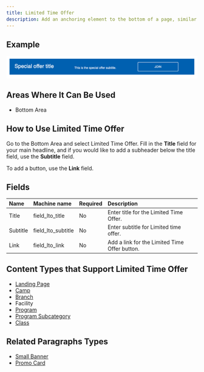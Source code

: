 ```yaml
---
title: Limited Time Offer
description: Add an anchoring element to the bottom of a page, similar to a small banner. Best for promotional offers.
---
```


## Example

![The limited time offer paragraph](paragraphs--limited-time--carnation.png)

## Areas Where It Can Be Used

*   Bottom Area

## How to Use Limited Time Offer

Go to the Bottom Area and select Limited Time Offer. Fill in the **Title** field for your main headline, and if you would like to add a subheader below the title field, use the **Subtitle** field.

To add a button, use the **Link** field.

## Fields

| Name     | Machine name       | Required | Description                                  |
| :------- | :----------------- | :------- | :------------------------------------------- |
| Title    | field\_lto\_title  | No       | Enter title for the Limited Time Offer.      |
| Subtitle | field\_lto\_subtitle | No       | Enter subtitle for Limited time offer.       |
| Link     | field\_lto\_link   | No       | Add a link for the Limited Time Offer button. |

## Content Types that Support Limited Time Offer

*   [Landing Page](../../content-types/landing-page)
*   [Camp](../../content-types/camp)
*   [Branch](../../content-types/branch)
*   Facility
*   [Program](../../content-types/program)
*   [Program Subcategory](../../content-types/program-subcategory)
*   [Class](../../content-types/activity-class-session)

## Related Paragraphs Types

*   [Small Banner](../small-banner)
*   [Promo Card](../promo-card)
